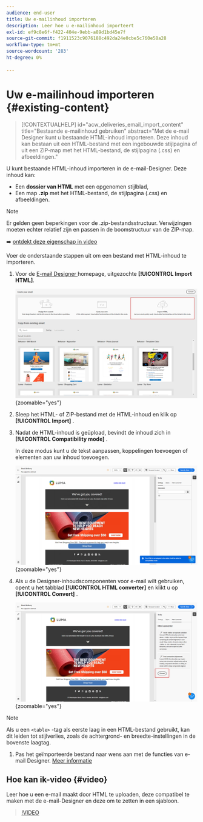 ```yaml
---
audience: end-user
title: Uw e-mailinhoud importeren
description: Leer hoe u e-mailinhoud importeert
exl-id: ef9c8e6f-f422-404e-9ebb-a89d1bd45e7f
source-git-commit: f1911523c9076188c492da24e0cbe5c760e58a28
workflow-type: tm+mt
source-wordcount: '283'
ht-degree: 0%

---
```


# Uw e-mailinhoud importeren {#existing-content}

>[!CONTEXTUALHELP]
>id="acw_deliveries_email_import_content"
>title="Bestaande e-mailinhoud gebruiken"
>abstract="Met de e-mail Designer kunt u bestaande HTML-inhoud importeren. Deze inhoud kan bestaan uit een HTML-bestand met een ingebouwde stijlpagina of uit een ZIP-map met het HTML-bestand, de stijlpagina (.css) en afbeeldingen."

U kunt bestaande HTML-inhoud importeren in de e-mail-Designer. Deze inhoud kan:

* Een **dossier van HTML** met een opgenomen stijlblad,
* Een map **.zip** met het HTML-bestand, de stijlpagina (.css) en afbeeldingen.

>[!NOTE]
>
>Er gelden geen beperkingen voor de .zip-bestandsstructuur. Verwijzingen moeten echter relatief zijn en passen in de boomstructuur van de ZIP-map.

➡️ [ ontdekt deze eigenschap in video ](#video)

Voer de onderstaande stappen uit om een bestand met HTML-inhoud te importeren.

1. Voor de [ E-mail Designer ](get-started-email-designer.md) homepage, uitgezochte **[!UICONTROL Import HTML]**.

   ![ Schermafbeelding die de optie HTML van de Invoer in de homepage van E-mailDesigner toont.](assets/html-import.png){zoomable="yes"}

1. Sleep het HTML- of ZIP-bestand met de HTML-inhoud en klik op **[!UICONTROL Import]** .

1. Nadat de HTML-inhoud is geüpload, bevindt de inhoud zich in **[!UICONTROL Compatibility mode]** .

   In deze modus kunt u de tekst aanpassen, koppelingen toevoegen of elementen aan uw inhoud toevoegen.

   ![ Schermafbeelding die de geüploade HTML-inhoud in de modus Compatibiliteit weergeeft.](assets/html-imported.png){zoomable="yes"}

1. Als u de Designer-inhoudscomponenten voor e-mail wilt gebruiken, opent u het tabblad **[!UICONTROL HTML converter]** en klikt u op **[!UICONTROL Convert]** .

   ![ Schermafbeelding die het converterlusje van HTML en de knoop van de Bekeerling toont.](assets/html-imported-2.png){zoomable="yes"}

>[!NOTE]
>
>Als u een `<table>` -tag als eerste laag in een HTML-bestand gebruikt, kan dit leiden tot stijlverlies, zoals de achtergrond- en breedte-instellingen in de bovenste laagtag.

1. Pas het geïmporteerde bestand naar wens aan met de functies van e-mail Designer. [Meer informatie](content-components.md)

## Hoe kan ik-video {#video}

Leer hoe u een e-mail maakt door HTML te uploaden, deze compatibel te maken met de e-mail-Designer en deze om te zetten in een sjabloon.

>[!VIDEO](https://video.tv.adobe.com/v/3447038/?quality=12&captions=dut)
